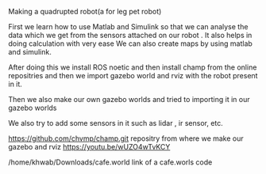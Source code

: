 Making a quadrupted robot(a for leg pet robot)

First we learn how to use Matlab and Simulink so that we can analyse the data which we get from the sensors attached on our robot . It also helps in doing calculation with very ease
We can also create maps by using matlab and simulink. 

After doing this we install ROS noetic and then install champ from the online repositries and then we import gazebo world and rviz with the robot present in it.

Then we also make our own gazebo worlds and tried to importing it in our gazebo worlds

We also try to add some sensors in it such as lidar , ir sensor, etc.


https://github.com/chvmp/champ.git    repositry from where we make our gazebo and rviz
https://youtu.be/wUZO4wTvKCY

/home/khwab/Downloads/cafe.world   link of a cafe.worls code
